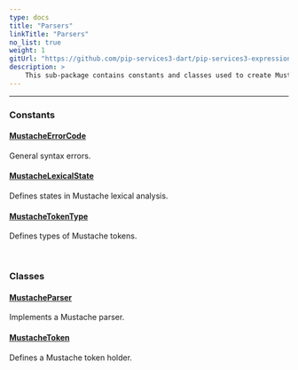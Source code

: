 ```yaml
---
type: docs
title: "Parsers"
linkTitle: "Parsers"
no_list: true
weight: 1
gitUrl: "https://github.com/pip-services3-dart/pip-services3-expressions-dart"
description: >
    This sub-package contains constants and classes used to create Mustache parsers.
---
```

---
<div class="module-body"> 

### Constants

#### [MustacheErrorCode](mustache_error_code)
General syntax errors.

#### [MustacheLexicalState](mustache_lexical_state)
Defines states in Mustache lexical analysis.

#### [MustacheTokenType](mustache_token_type)
Defines types of Mustache tokens.

<br>

### Classes

#### [MustacheParser](mustache_parser)
Implements a Mustache parser.

#### [MustacheToken](mustache_token)
Defines a Mustache token holder.


</div>

